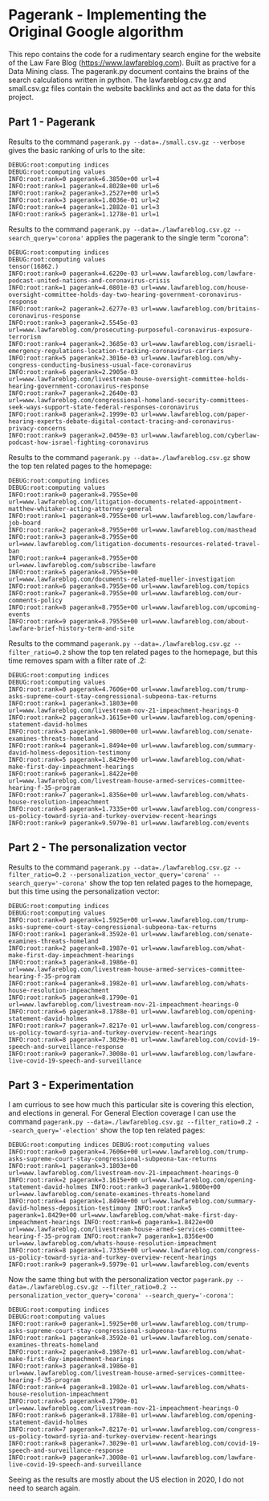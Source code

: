 # Pagerank - Implementing the Original Google algorithm

This repo contains the code for a rudimentary search engine for the website of the Law Fare Blog (https://www.lawfareblog.com). Built as practive for a Data Mining class. The pagerank.py document contains the brains of the search calculations written in python. The lawfareblog.csv.gz and small.csv.gz files contain the website backlinks and act as the data for this project.

## Part 1 - Pagerank

Results to the command `pagerank.py --data=./small.csv.gz --verbose` gives the basic ranking of urls to the site:

```
DEBUG:root:computing indices
DEBUG:root:computing values
INFO:root:rank=0 pagerank=6.3850e+00 url=4
INFO:root:rank=1 pagerank=4.8028e+00 url=6
INFO:root:rank=2 pagerank=3.2527e+00 url=5
INFO:root:rank=3 pagerank=1.8036e-01 url=2
INFO:root:rank=4 pagerank=1.2882e-01 url=3
INFO:root:rank=5 pagerank=1.1278e-01 url=1
```


Results to the command `pagerank.py --data=./lawfareblog.csv.gz --search_query='corona'` applies the pagerank to the single term "corona":
```
DEBUG:root:computing indices
DEBUG:root:computing values
tensor(16862.)
INFO:root:rank=0 pagerank=4.6220e-03 url=www.lawfareblog.com/lawfare-podcast-united-nations-and-coronavirus-crisis
INFO:root:rank=1 pagerank=4.0801e-03 url=www.lawfareblog.com/house-oversight-committee-holds-day-two-hearing-government-coronavirus-response
INFO:root:rank=2 pagerank=2.6277e-03 url=www.lawfareblog.com/britains-coronavirus-response
INFO:root:rank=3 pagerank=2.5545e-03 url=www.lawfareblog.com/prosecuting-purposeful-coronavirus-exposure-terrorism
INFO:root:rank=4 pagerank=2.3685e-03 url=www.lawfareblog.com/israeli-emergency-regulations-location-tracking-coronavirus-carriers
INFO:root:rank=5 pagerank=2.3016e-03 url=www.lawfareblog.com/why-congress-conducting-business-usual-face-coronavirus
INFO:root:rank=6 pagerank=2.2905e-03 url=www.lawfareblog.com/livestream-house-oversight-committee-holds-hearing-government-coronavirus-response
INFO:root:rank=7 pagerank=2.2640e-03 url=www.lawfareblog.com/congressional-homeland-security-committees-seek-ways-support-state-federal-responses-coronavirus
INFO:root:rank=8 pagerank=2.1999e-03 url=www.lawfareblog.com/paper-hearing-experts-debate-digital-contact-tracing-and-coronavirus-privacy-concerns
INFO:root:rank=9 pagerank=2.0459e-03 url=www.lawfareblog.com/cyberlaw-podcast-how-israel-fighting-coronavirus
```

Results to the command `pagerank.py --data=./lawfareblog.csv.gz` show the top ten related pages to the homepage:
```
DEBUG:root:computing indices
DEBUG:root:computing values
INFO:root:rank=0 pagerank=8.7955e+00 url=www.lawfareblog.com/litigation-documents-related-appointment-matthew-whitaker-acting-attorney-general
INFO:root:rank=1 pagerank=8.7955e+00 url=www.lawfareblog.com/lawfare-job-board
INFO:root:rank=2 pagerank=8.7955e+00 url=www.lawfareblog.com/masthead
INFO:root:rank=3 pagerank=8.7955e+00 url=www.lawfareblog.com/litigation-documents-resources-related-travel-ban
INFO:root:rank=4 pagerank=8.7955e+00 url=www.lawfareblog.com/subscribe-lawfare
INFO:root:rank=5 pagerank=8.7955e+00 url=www.lawfareblog.com/documents-related-mueller-investigation
INFO:root:rank=6 pagerank=8.7955e+00 url=www.lawfareblog.com/topics
INFO:root:rank=7 pagerank=8.7955e+00 url=www.lawfareblog.com/our-comments-policy
INFO:root:rank=8 pagerank=8.7955e+00 url=www.lawfareblog.com/upcoming-events
INFO:root:rank=9 pagerank=8.7955e+00 url=www.lawfareblog.com/about-lawfare-brief-history-term-and-site
```

Results to the command `pagerank.py --data=./lawfareblog.csv.gz --filter_ratio=0.2` show the top ten related pages to the homepage, but this time removes spam with a filter rate of .2:

```
DEBUG:root:computing indices
DEBUG:root:computing values
INFO:root:rank=0 pagerank=4.7606e+00 url=www.lawfareblog.com/trump-asks-supreme-court-stay-congressional-subpeona-tax-returns
INFO:root:rank=1 pagerank=3.1803e+00 url=www.lawfareblog.com/livestream-nov-21-impeachment-hearings-0
INFO:root:rank=2 pagerank=3.1615e+00 url=www.lawfareblog.com/opening-statement-david-holmes
INFO:root:rank=3 pagerank=1.9800e+00 url=www.lawfareblog.com/senate-examines-threats-homeland
INFO:root:rank=4 pagerank=1.8494e+00 url=www.lawfareblog.com/summary-david-holmess-deposition-testimony
INFO:root:rank=5 pagerank=1.8429e+00 url=www.lawfareblog.com/what-make-first-day-impeachment-hearings
INFO:root:rank=6 pagerank=1.8422e+00 url=www.lawfareblog.com/livestream-house-armed-services-committee-hearing-f-35-program
INFO:root:rank=7 pagerank=1.8356e+00 url=www.lawfareblog.com/whats-house-resolution-impeachment
INFO:root:rank=8 pagerank=1.7335e+00 url=www.lawfareblog.com/congress-us-policy-toward-syria-and-turkey-overview-recent-hearings
INFO:root:rank=9 pagerank=9.5979e-01 url=www.lawfareblog.com/events
```


## Part 2 - The personalization vector
Results to the command `pagerank.py --data=./lawfareblog.csv.gz --filter_ratio=0.2 --personalization_vector_query='corona' --search_query='-corona'` show the top ten related pages to the homepage, but this time using the personalization vector:

```
DEBUG:root:computing indices
DEBUG:root:computing values
INFO:root:rank=0 pagerank=1.5925e+00 url=www.lawfareblog.com/trump-asks-supreme-court-stay-congressional-subpeona-tax-returns
INFO:root:rank=1 pagerank=8.3592e-01 url=www.lawfareblog.com/senate-examines-threats-homeland
INFO:root:rank=2 pagerank=8.1987e-01 url=www.lawfareblog.com/what-make-first-day-impeachment-hearings
INFO:root:rank=3 pagerank=8.1986e-01 url=www.lawfareblog.com/livestream-house-armed-services-committee-hearing-f-35-program
INFO:root:rank=4 pagerank=8.1982e-01 url=www.lawfareblog.com/whats-house-resolution-impeachment
INFO:root:rank=5 pagerank=8.1790e-01 url=www.lawfareblog.com/livestream-nov-21-impeachment-hearings-0
INFO:root:rank=6 pagerank=8.1788e-01 url=www.lawfareblog.com/opening-statement-david-holmes
INFO:root:rank=7 pagerank=7.8217e-01 url=www.lawfareblog.com/congress-us-policy-toward-syria-and-turkey-overview-recent-hearings
INFO:root:rank=8 pagerank=7.3029e-01 url=www.lawfareblog.com/covid-19-speech-and-surveillance-response
INFO:root:rank=9 pagerank=7.3008e-01 url=www.lawfareblog.com/lawfare-live-covid-19-speech-and-surveillance
```


## Part 3 - Experimentation

I am currious to see how much this particular site is covering this election, and elections in general.
For General Election coverage I can use the command `pagerank.py --data=./lawfareblog.csv.gz --filter_ratio=0.2 --search_query='-election'` show the top ten related pages:

`DEBUG:root:computing indices
DEBUG:root:computing values
INFO:root:rank=0 pagerank=4.7606e+00 url=www.lawfareblog.com/trump-asks-supreme-court-stay-congressional-subpeona-tax-returns
INFO:root:rank=1 pagerank=3.1803e+00 url=www.lawfareblog.com/livestream-nov-21-impeachment-hearings-0
INFO:root:rank=2 pagerank=3.1615e+00 url=www.lawfareblog.com/opening-statement-david-holmes
INFO:root:rank=3 pagerank=1.9800e+00 url=www.lawfareblog.com/senate-examines-threats-homeland
INFO:root:rank=4 pagerank=1.8494e+00 url=www.lawfareblog.com/summary-david-holmess-deposition-testimony
INFO:root:rank=5 pagerank=1.8429e+00 url=www.lawfareblog.com/what-make-first-day-impeachment-hearings
INFO:root:rank=6 pagerank=1.8422e+00 url=www.lawfareblog.com/livestream-house-armed-services-committee-hearing-f-35-program
INFO:root:rank=7 pagerank=1.8356e+00 url=www.lawfareblog.com/whats-house-resolution-impeachment
INFO:root:rank=8 pagerank=1.7335e+00 url=www.lawfareblog.com/congress-us-policy-toward-syria-and-turkey-overview-recent-hearings
INFO:root:rank=9 pagerank=9.5979e-01 url=www.lawfareblog.com/events`

Now the same thing but with the personalization vector `pagerank.py --data=./lawfareblog.csv.gz --filter_ratio=0.2 --personalization_vector_query='corona' --search_query='-corona'`:

```
DEBUG:root:computing indices
DEBUG:root:computing values
INFO:root:rank=0 pagerank=1.5925e+00 url=www.lawfareblog.com/trump-asks-supreme-court-stay-congressional-subpeona-tax-returns
INFO:root:rank=1 pagerank=8.3592e-01 url=www.lawfareblog.com/senate-examines-threats-homeland
INFO:root:rank=2 pagerank=8.1987e-01 url=www.lawfareblog.com/what-make-first-day-impeachment-hearings
INFO:root:rank=3 pagerank=8.1986e-01 url=www.lawfareblog.com/livestream-house-armed-services-committee-hearing-f-35-program
INFO:root:rank=4 pagerank=8.1982e-01 url=www.lawfareblog.com/whats-house-resolution-impeachment
INFO:root:rank=5 pagerank=8.1790e-01 url=www.lawfareblog.com/livestream-nov-21-impeachment-hearings-0
INFO:root:rank=6 pagerank=8.1788e-01 url=www.lawfareblog.com/opening-statement-david-holmes
INFO:root:rank=7 pagerank=7.8217e-01 url=www.lawfareblog.com/congress-us-policy-toward-syria-and-turkey-overview-recent-hearings
INFO:root:rank=8 pagerank=7.3029e-01 url=www.lawfareblog.com/covid-19-speech-and-surveillance-response
INFO:root:rank=9 pagerank=7.3008e-01 url=www.lawfareblog.com/lawfare-live-covid-19-speech-and-surveillance
```

Seeing as the results are mostly about the US election in 2020, I do not need to search again.
